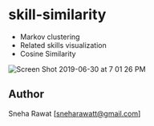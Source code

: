 # skill-similarity
* Markov clustering
* Related skills visualization 
* Cosine Similarity

![Screen Shot 2019-06-30 at 7 01 26 PM](https://user-images.githubusercontent.com/14850120/60397275-ba89ae00-9b68-11e9-8622-d79e1105383d.png)

## Author
Sneha Rawat [sneharawatt@gmail.com]
